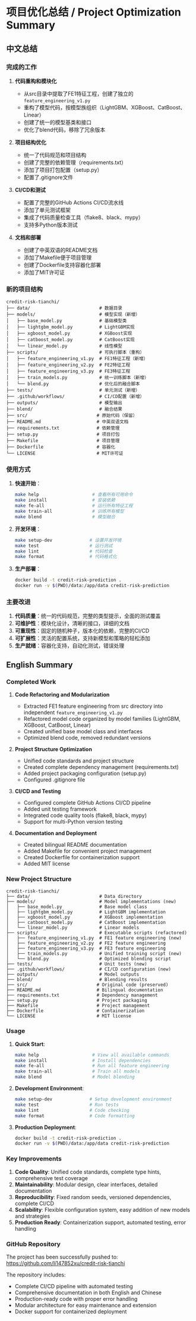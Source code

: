 # 项目优化总结 / Project Optimization Summary

## 中文总结

### 完成的工作

1. **代码重构和模块化**
   - 从src目录中提取了FE1特征工程，创建了独立的`feature_engineering_v1.py`
   - 重构了模型代码，按模型族组织（LightGBM、XGBoost、CatBoost、Linear）
   - 创建了统一的模型基类和接口
   - 优化了blend代码，移除了冗余版本

2. **项目结构优化**
   - 统一了代码规范和项目结构
   - 创建了完整的依赖管理（requirements.txt）
   - 添加了项目打包配置（setup.py）
   - 配置了.gitignore文件

3. **CI/CD和测试**
   - 配置了完整的GitHub Actions CI/CD流水线
   - 添加了单元测试框架
   - 集成了代码质量检查工具（flake8、black、mypy）
   - 支持多Python版本测试

4. **文档和部署**
   - 创建了中英双语的README文档
   - 添加了Makefile便于项目管理
   - 创建了Dockerfile支持容器化部署
   - 添加了MIT许可证

### 新的项目结构

```
credit-risk-tianchi/
├── data/                          # 数据目录
├── models/                        # 模型实现（新增）
│   ├── base_model.py              # 基础模型类
│   ├── lightgbm_model.py          # LightGBM实现
│   ├── xgboost_model.py           # XGBoost实现
│   ├── catboost_model.py          # CatBoost实现
│   └── linear_model.py            # 线性模型
├── scripts/                       # 可执行脚本（重构）
│   ├── feature_engineering_v1.py  # FE1特征工程（新增）
│   ├── feature_engineering_v2.py  # FE2特征工程
│   ├── feature_engineering_v3.py  # FE3特征工程
│   ├── train_models.py            # 统一训练脚本（新增）
│   └── blend.py                   # 优化后的融合脚本
├── tests/                         # 单元测试（新增）
├── .github/workflows/             # CI/CD配置（新增）
├── outputs/                       # 模型输出
├── blend/                         # 融合结果
├── src/                          # 原始代码（保留）
├── README.md                     # 中英双语文档
├── requirements.txt              # 依赖管理
├── setup.py                      # 项目打包
├── Makefile                      # 项目管理
├── Dockerfile                    # 容器化
└── LICENSE                       # MIT许可证
```

### 使用方式

1. **快速开始**：
   ```bash
   make help                    # 查看所有可用命令
   make install                 # 安装依赖
   make fe-all                  # 运行所有特征工程
   make train-all               # 训练所有模型
   make blend                   # 模型融合
   ```

2. **开发环境**：
   ```bash
   make setup-dev              # 设置开发环境
   make test                   # 运行测试
   make lint                   # 代码检查
   make format                 # 代码格式化
   ```

3. **生产部署**：
   ```bash
   docker build -t credit-risk-prediction .
   docker run -v $(PWD)/data:/app/data credit-risk-prediction
   ```

### 主要改进

1. **代码质量**：统一的代码规范，完整的类型提示，全面的测试覆盖
2. **可维护性**：模块化设计，清晰的接口，详细的文档
3. **可重现性**：固定的随机种子，版本化的依赖，完整的CI/CD
4. **可扩展性**：灵活的配置系统，支持新模型和策略的轻松添加
5. **生产就绪**：容器化支持，自动化测试，错误处理

## English Summary

### Completed Work

1. **Code Refactoring and Modularization**
   - Extracted FE1 feature engineering from src directory into independent `feature_engineering_v1.py`
   - Refactored model code organized by model families (LightGBM, XGBoost, CatBoost, Linear)
   - Created unified base model class and interfaces
   - Optimized blend code, removed redundant versions

2. **Project Structure Optimization**
   - Unified code standards and project structure
   - Created complete dependency management (requirements.txt)
   - Added project packaging configuration (setup.py)
   - Configured .gitignore file

3. **CI/CD and Testing**
   - Configured complete GitHub Actions CI/CD pipeline
   - Added unit testing framework
   - Integrated code quality tools (flake8, black, mypy)
   - Support for multi-Python version testing

4. **Documentation and Deployment**
   - Created bilingual README documentation
   - Added Makefile for convenient project management
   - Created Dockerfile for containerization support
   - Added MIT license

### New Project Structure

```
credit-risk-tianchi/
├── data/                          # Data directory
├── models/                        # Model implementations (new)
│   ├── base_model.py              # Base model class
│   ├── lightgbm_model.py          # LightGBM implementation
│   ├── xgboost_model.py           # XGBoost implementation
│   ├── catboost_model.py          # CatBoost implementation
│   └── linear_model.py            # Linear models
├── scripts/                       # Executable scripts (refactored)
│   ├── feature_engineering_v1.py  # FE1 feature engineering (new)
│   ├── feature_engineering_v2.py  # FE2 feature engineering
│   ├── feature_engineering_v3.py  # FE3 feature engineering
│   ├── train_models.py            # Unified training script (new)
│   └── blend.py                   # Optimized blending script
├── tests/                         # Unit tests (new)
├── .github/workflows/             # CI/CD configuration (new)
├── outputs/                       # Model outputs
├── blend/                         # Blending results
├── src/                          # Original code (preserved)
├── README.md                     # Bilingual documentation
├── requirements.txt              # Dependency management
├── setup.py                      # Project packaging
├── Makefile                      # Project management
├── Dockerfile                    # Containerization
└── LICENSE                       # MIT license
```

### Usage

1. **Quick Start**:
   ```bash
   make help                    # View all available commands
   make install                 # Install dependencies
   make fe-all                  # Run all feature engineering
   make train-all               # Train all models
   make blend                   # Model blending
   ```

2. **Development Environment**:
   ```bash
   make setup-dev              # Setup development environment
   make test                   # Run tests
   make lint                   # Code checking
   make format                 # Code formatting
   ```

3. **Production Deployment**:
   ```bash
   docker build -t credit-risk-prediction .
   docker run -v $(PWD)/data:/app/data credit-risk-prediction
   ```

### Key Improvements

1. **Code Quality**: Unified code standards, complete type hints, comprehensive test coverage
2. **Maintainability**: Modular design, clear interfaces, detailed documentation
3. **Reproducibility**: Fixed random seeds, versioned dependencies, complete CI/CD
4. **Scalability**: Flexible configuration system, easy addition of new models and strategies
5. **Production Ready**: Containerization support, automated testing, error handling

### GitHub Repository

The project has been successfully pushed to: https://github.com/li147852xu/credit-risk-tianchi

The repository includes:
- Complete CI/CD pipeline with automated testing
- Comprehensive documentation in both English and Chinese
- Production-ready code with proper error handling
- Modular architecture for easy maintenance and extension
- Docker support for containerized deployment
